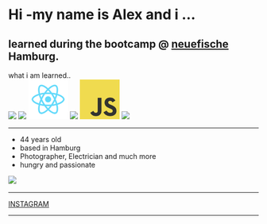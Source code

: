 # Hi -my name is Alex and i ...<br>
**learned during the bootcamp @ [neuefische](https://www.neueFische.de/) Hamburg.**
---
what i am learned..<br>
<img src=https://upload.wikimedia.org/wikipedia/commons/thumb/8/82/Devicon-html5-plain.svg/640px-Devicon-html5-plain.svg.png width=80>
<img src=https://upload.wikimedia.org/wikipedia/commons/thumb/6/62/CSS3_logo.svg/512px-CSS3_logo.svg.png?20210705212817 width=80>
<img src=https://raw.githubusercontent.com/github/explore/80688e429a7d4ef2fca1e82350fe8e3517d3494d/topics/react/react.png width=80>
<img src=https://github.githubassets.com/images/modules/logos_page/GitHub-Mark.png width=80>
<img src=https://raw.githubusercontent.com/github/explore/80688e429a7d4ef2fca1e82350fe8e3517d3494d/topics/javascript/javascript.png width=80>
<img src=https://avatars.githubusercontent.com/u/45120?s width=80>

---
- 44 years old
- based in Hamburg
- Photographer, Electrician and much more
- hungry and passionate<br>
<img src=https://vrclist.s3.amazonaws.com/worlds_photos/Bradlee101/W:USCSS%20Nostromo;W-TID:1584351835330351104;TID-3.jpg width=500>

---

[INSTAGRAM](https://www.instagram.com/lx_zippel/)

---
